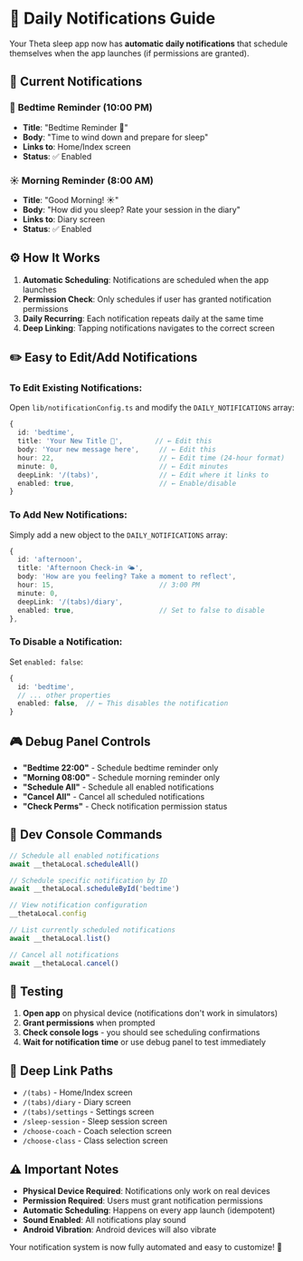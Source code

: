 # 📱 Daily Notifications Guide

Your Theta sleep app now has **automatic daily notifications** that schedule themselves when the app launches (if permissions are granted).

## 🚀 **Current Notifications**

### 🌙 **Bedtime Reminder** (10:00 PM)
- **Title**: "Bedtime Reminder 🌙"
- **Body**: "Time to wind down and prepare for sleep"
- **Links to**: Home/Index screen
- **Status**: ✅ Enabled

### ☀️ **Morning Reminder** (8:00 AM)
- **Title**: "Good Morning! ☀️"
- **Body**: "How did you sleep? Rate your session in the diary"
- **Links to**: Diary screen
- **Status**: ✅ Enabled

## ⚙️ **How It Works**

1. **Automatic Scheduling**: Notifications are scheduled when the app launches
2. **Permission Check**: Only schedules if user has granted notification permissions
3. **Daily Recurring**: Each notification repeats daily at the same time
4. **Deep Linking**: Tapping notifications navigates to the correct screen

## ✏️ **Easy to Edit/Add Notifications**

### **To Edit Existing Notifications:**
Open `lib/notificationConfig.ts` and modify the `DAILY_NOTIFICATIONS` array:

```typescript
{
  id: 'bedtime',
  title: 'Your New Title 🌙',        // ← Edit this
  body: 'Your new message here',     // ← Edit this
  hour: 22,                          // ← Edit time (24-hour format)
  minute: 0,                         // ← Edit minutes
  deepLink: '/(tabs)',               // ← Edit where it links to
  enabled: true,                     // ← Enable/disable
}
```

### **To Add New Notifications:**
Simply add a new object to the `DAILY_NOTIFICATIONS` array:

```typescript
{
  id: 'afternoon',
  title: 'Afternoon Check-in 🌤️',
  body: 'How are you feeling? Take a moment to reflect',
  hour: 15,                          // 3:00 PM
  minute: 0,
  deepLink: '/(tabs)/diary',
  enabled: true,                     // Set to false to disable
},
```

### **To Disable a Notification:**
Set `enabled: false`:

```typescript
{
  id: 'bedtime',
  // ... other properties
  enabled: false,  // ← This disables the notification
}
```

## 🎮 **Debug Panel Controls**

- **"Bedtime 22:00"** - Schedule bedtime reminder only
- **"Morning 08:00"** - Schedule morning reminder only  
- **"Schedule All"** - Schedule all enabled notifications
- **"Cancel All"** - Cancel all scheduled notifications
- **"Check Perms"** - Check notification permission status

## 🔧 **Dev Console Commands**

```javascript
// Schedule all enabled notifications
await __thetaLocal.scheduleAll()

// Schedule specific notification by ID
await __thetaLocal.scheduleById('bedtime')

// View notification configuration
__thetaLocal.config

// List currently scheduled notifications
await __thetaLocal.list()

// Cancel all notifications
await __thetaLocal.cancel()
```

## 📱 **Testing**

1. **Open app** on physical device (notifications don't work in simulators)
2. **Grant permissions** when prompted
3. **Check console logs** - you should see scheduling confirmations
4. **Wait for notification time** or use debug panel to test immediately

## 🎯 **Deep Link Paths**

- `/(tabs)` - Home/Index screen
- `/(tabs)/diary` - Diary screen
- `/(tabs)/settings` - Settings screen
- `/sleep-session` - Sleep session screen
- `/choose-coach` - Coach selection screen
- `/choose-class` - Class selection screen

## ⚠️ **Important Notes**

- **Physical Device Required**: Notifications only work on real devices
- **Permission Required**: Users must grant notification permissions
- **Automatic Scheduling**: Happens on every app launch (idempotent)
- **Sound Enabled**: All notifications play sound
- **Android Vibration**: Android devices will also vibrate

Your notification system is now fully automated and easy to customize! 🎉
